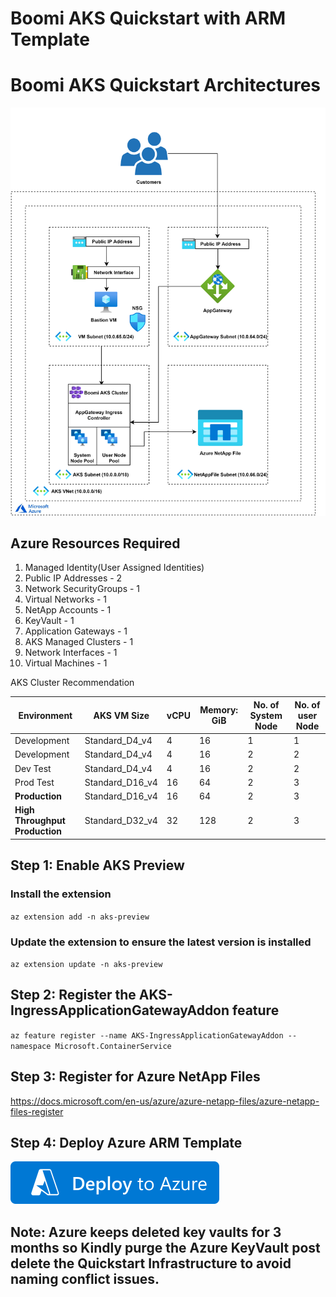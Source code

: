 # Boomi AKS Quickstart with ARM Template

# Boomi AKS Quickstart Architectures

![Boomi AKS Architecture](https://github.com/Ganesh-Yeole/quickstart-aks-boomi-molecule/blob/Development/images/AKS-Architecture.png)

## Azure Resources Required
1. Managed Identity(User Assigned Identities)
2. Public IP Addresses - 2
3. Network SecurityGroups - 1
4. Virtual Networks - 1
5. NetApp Accounts - 1
6. KeyVault - 1
7. Application Gateways - 1
8. AKS Managed Clusters - 1
9. Network Interfaces - 1
10. Virtual Machines - 1

AKS Cluster Recommendation

| Environment   | AKS VM Size      | vCPU | Memory: GiB   | No. of System Node   | No. of user Node   |
| ------------- | ---------------- | ---- | ------------- | -------------------- | ------------------ |
| Development   | Standard_D4_v4   | 4    | 16            | 1                    | 1                  |
| Development   | Standard_D4_v4   | 4    | 16            | 2                    | 2                  |
| Dev Test      | Standard_D4_v4   | 4    | 16            | 2                    | 2                  |
| Prod Test     | Standard_D16_v4  | 16   | 64            | 2                    | 3                  |
| **Production**    | Standard_D16_v4  | 16   | 64            | 2                    | 3                  |
| **High Throughput Production**    | Standard_D32_v4  | 32   | 128           | 2                    | 3                  |


## Step 1: Enable AKS Preview

### Install the extension
`az extension add -n aks-preview`

### Update the extension to ensure the latest version is installed
`az extension update -n aks-preview`

## Step 2: Register the AKS-IngressApplicationGatewayAddon feature

`az feature register --name AKS-IngressApplicationGatewayAddon --namespace Microsoft.ContainerService`

## Step 3: Register for Azure NetApp Files

https://docs.microsoft.com/en-us/azure/azure-netapp-files/azure-netapp-files-register

## Step 4: Deploy Azure ARM Template

[![Deploy To Azure](https://raw.githubusercontent.com/Azure/azure-quickstart-templates/master/1-CONTRIBUTION-GUIDE/images/deploytoazure.svg?sanitize=true)](https://portal.azure.com/#create/Microsoft.Template/uri/https%3A%2F%2Fraw.githubusercontent.com%2FGanesh-Yeole%2Fquickstart-aks-boomi-molecule%2FDevelopment%2Ftemplate%2Fazuredeploy.json/createUIDefinitionUri/https%3A%2F%2Fraw.githubusercontent.com%2FGanesh-Yeole%2Fquickstart-aks-boomi-molecule%2FDevelopment%2Ftemplate%2FcreateUiDefinition.json)




## Note: Azure keeps deleted key vaults for 3 months so Kindly purge the Azure KeyVault post delete the Quickstart Infrastructure to avoid naming conflict issues.
